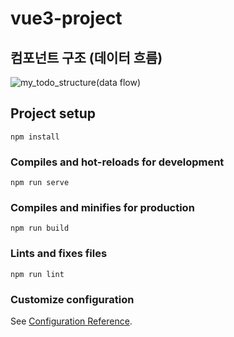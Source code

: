 # vue3-project

## 컴포넌트 구조 (데이터 흐름)
![my_todo_structure(data flow)](https://github.com/2Heeae/vue3-project/assets/101415696/9a4b6b71-bde7-428c-ba39-58bc50b64f47)

## Project setup
```
npm install
```

### Compiles and hot-reloads for development
```
npm run serve
```

### Compiles and minifies for production
```
npm run build
```

### Lints and fixes files
```
npm run lint
```

### Customize configuration
See [Configuration Reference](https://cli.vuejs.org/config/).

